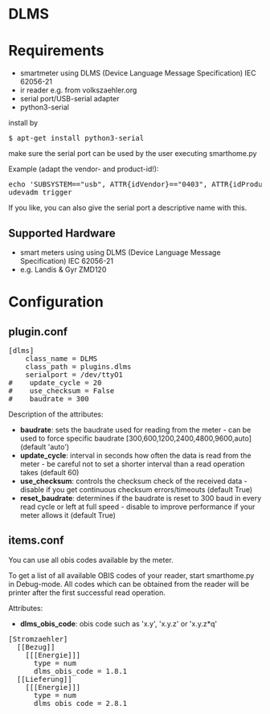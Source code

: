 # DLMS

# Requirements

* smartmeter using DLMS (Device Language Message Specification) IEC 62056-21
* ir reader e.g. from volkszaehler.org
* serial port/USB-serial adapter
* python3-serial

install by
<pre>
$ apt-get install python3-serial
</pre>

make sure the serial port can be used by the user executing smarthome.py

Example (adapt the vendor- and product-id!):
<pre>
echo 'SUBSYSTEM=="usb", ATTR{idVendor}=="0403", ATTR{idProduct}=="6010", MODE="666"' > /etc/udev/rules.d/99-smartmeter.rules
udevadm trigger
</pre>

If you like, you can also give the serial port a descriptive name with this.

## Supported Hardware

* smart meters using using DLMS (Device Language Message Specification) IEC 62056-21
* e.g. Landis & Gyr ZMD120

# Configuration

## plugin.conf

<pre>
[dlms]
    class_name = DLMS
    class_path = plugins.dlms
    serialport = /dev/ttyO1
#    update_cycle = 20
#    use_checksum = False
#    baudrate = 300
</pre>

Description of the attributes:

* __baudrate__: sets the baudrate used for reading from the meter - can be used to force specific baudrate [300,600,1200,2400,4800,9600,auto] (default 'auto')
* __update_cycle__: interval in seconds how often the data is read from the meter - be careful not to set a shorter interval than a read operation takes (default 60)
* __use_checksum__: controls the checksum check of the received data - disable if you get continuous checksum errors/timeouts (default True)
* __reset_baudrate__: determines if the baudrate is reset to 300 baud in every read cycle or left at full speed - disable to improve performance if your meter allows it (default True)

## items.conf

You can use all obis codes available by the meter.

To get a list of all available OBIS codes of your reader, start smarthome.py in Debug-mode. All codes which can be obtained from the reader will be printer after the first successful read operation.

Attributes:
* __dlms_obis_code__: obis code such as 'x.y', 'x.y.z' or 'x.y.z*q'
 
<pre>
[Stromzaehler]
  [[Bezug]]
    [[[Energie]]]
      type = num
      dlms_obis_code = 1.8.1
  [[Lieferung]]
    [[[Energie]]]
      type = num
      dlms_obis_code = 2.8.1
</pre>
